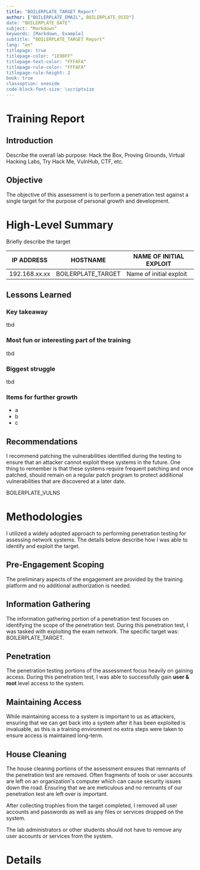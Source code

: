 ```yaml
---
title: "BOILERPLATE_TARGET Report"
author: ["BOILERPLATE_EMAIL", BOILERPLATE_OSID"]
date: "BOILERPLATE_DATE"
subject: "Markdown"
keywords: [Markdown, Example]
subtitle: "BOILERPLATE_TARGET Report"
lang: "en"
titlepage: true
titlepage-color: "1E90FF"
titlepage-text-color: "FFFAFA"
titlepage-rule-color: "FFFAFA"
titlepage-rule-height: 2
book: true
classoption: oneside
code-block-font-size: \scriptsize
---
```

# Training Report

## Introduction

Describe the overall lab purpose: Hack the Box, Proving Grounds, Virtual Hacking Labs, Try Hack Me, VulnHub, CTF, etc.

## Objective

The objective of this assessment is to perform a penetration test against a single target for the purpose of personal growth and development.

# High-Level Summary

Briefly describe the target

|IP ADDRESS|HOSTNAME|NAME OF INITIAL EXPLOIT|
|---|---|---|
|192.168.xx.xx|BOILERPLATE_TARGET|Name of initial exploit|

## Lessons Learned

### Key takeaway

tbd

### Most fun or interesting part of the training

tbd

### Biggest struggle

tbd

### Items for further growth

- a
- b
- c


## Recommendations

I recommend patching the vulnerabilities identified during the testing to ensure that an attacker cannot exploit these systems in the future.  One thing to remember is that these systems require frequent patching and once patched, should remain on a regular patch program to protect additional vulnerabilities that are discovered at a later date.

BOILERPLATE_VULNS

# Methodologies

I utilized a widely adopted approach to performing penetration testing for assessing network systems.  The details below describe how I was able to identify and exploit the target.

## Pre-Engagement Scoping

The preliminary aspects of the engagement are provided by the training platform and no additional authorization is needed.

## Information Gathering

The information gathering portion of a penetration test focuses on identifying the scope of the penetration test.  During this penetration test, I was tasked with exploiting the exam network.
The specific target was: BOILERPLATE_TARGET.

## Penetration

The penetration testing portions of the assessment focus heavily on gaining access.  During this penetration test, I was able to successfully gain **user & root** level access to the system.

## Maintaining Access

While maintaining access to a system is important to us as attackers, ensuring that we can get back into a system after it has been exploited is invaluable, as this is a training environment no extra steps were taken to ensure access is maintained long-term.

## House Cleaning

The house cleaning portions of the assessment ensures that remnants of the penetration test are removed. Often fragments of tools or user accounts are left on an organization's computer which can cause security issues down the road. Ensuring that we are meticulous and no remnants of our penetration test are left over is important.

After collecting trophies from the target completed, I removed all user accounts and passwords as well as any files or services dropped on the system.

The lab administrators or other students should not have to remove any user accounts or services from the system.

# Details
